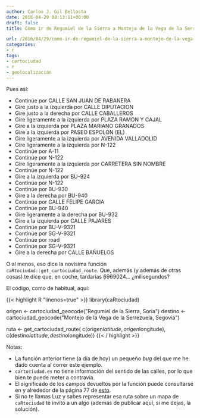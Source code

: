```yaml
---
author: Carlos J. Gil Bellosta
date: 2016-04-29 08:13:11+00:00
draft: false
title: Cómo ir de Regumiel de la Sierra a Montejo de la Vega de la Serrezuela

url: /2016/04/29/como-ir-de-regumiel-de-la-sierra-a-montejo-de-la-vega-de-la-serrezuela/
categories:
- r
tags:
- cartociudad
- r
- geolocalización
---
```


Pues así:

* Continúe por CALLE SAN JUAN DE RABANERA
* Gire justo a la izquierda por CALLE DIPUTACION
* Gire justo a la derecha por CALLE CABALLEROS
* Gire ligeramente a la izquierda por PLAZA RAMON Y CAJAL
* Gire a la izquierda por PLAZA MARIANO GRANADOS
* Gire a la izquierda por PASEO ESPOLON (EL)
* Gire ligeramente a la izquierda por AVENIDA VALLADOLID
* Gire ligeramente a la izquierda por N-122
* Continúe por A-11
* Continúe por N-122
* Gire ligeramente a la izquierda por CARRETERA SIN NOMBRE
* Continúe por N-122
* Gire a la izquierda por BU-924
* Continúe por N-122
* Continúe por BU-930
* Gire a la derecha por BU-940
* Continúe por CALLE FELIPE GARCIA
* Continúe por BU-940
* Gire ligeramente a la derecha por BU-932
* Gire a la izquierda por CALLE PAJARES
* Continúe por BU-V-9321
* Continúe por SG-V-9321
* Continúe por road
* Continúe por SG-V-9321
* Gire a la derecha por CALLE BAÑUELOS

O al menos, eso dice la novísima función `caRtociudad::get_cartociudad_route`. Que, además (y además de otras cosas) te dice que, en coche, tardarías 6969024... ¿milisegundos?

El código, como de habitual, aquí:


{{< highlight R "linenos=true" >}}
library(caRtociudad)

origen  <- cartociudad_geocode("Regumiel de la Sierra, Soria")
destino <- cartociudad_geocode("Montejo de la Vega de la Serrezuela, Segovia")

ruta <- get_cartociudad_route(
	c(origen$latitude, origen$longitude),
	c(destino$latitude, destino$longitude))
{{< / highlight >}}


Notas:

* La función anterior tiene (a día de hoy) un pequeño _bug_ del que me he dado cuenta al correr este ejemplo.
* `cartociudad.es` no tiene información del sentido de las calles, por lo que bien te puede meter a contravía.
* El significado de los campos devueltos por la función puede consultarse en y alrededor de la página 77 de [esto](http://www.cartociudad.es/recursos/Documentacion_tecnica/CARTOCIUDAD_ServiciosWeb.pdf).
* Si no te llamas Luz y sabes representar esa ruta sobre un mapa de `caRtociudad` te invito a un algo (además de publicar aquí, si me dejas, la solución).